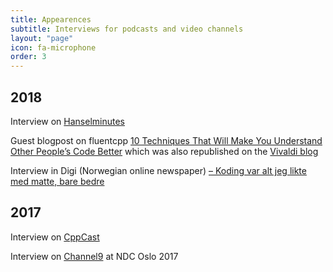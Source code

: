 ```yaml
---
title: Appearences
subtitle: Interviews for podcasts and video channels
layout: "page"
icon: fa-microphone
order: 3
---
```


## 2018

Interview on [Hanselminutes](https://hanselminutes.com/638/c-and-browser-monoculture-with-vivaldis-patricia-aas)

Guest blogpost on fluentcpp [10 Techniques That Will Make You Understand Other People’s Code Better](https://www.fluentcpp.com/2018/06/05/10-techniques-that-will-make-you-understand-other-peoples-code-better/) which was also republished on the [Vivaldi blog](https://vivaldi.com/blog/10-techniques-that-will-make-you-understand-other-peoples-code-better/)

Interview in Digi (Norwegian online newspaper) [– Koding var alt jeg likte med matte, bare bedre](https://www.digi.no/artikler/koding-var-alt-jeg-likte-med-matte-bare-bedre/415558?key=nNywxlU6)

## 2017

Interview on [CppCast](http://cppcast.com/2017/09/patricia-aas/)

Interview on [Channel9](https://channel9.msdn.com/Events/NDC/NDC-Oslo-2017/C9L15) at NDC Oslo 2017